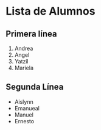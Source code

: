 # Lista de Alumnos

## Primera línea

1. Andrea
1. Angel
1. Yatzil
1. Mariela

## Segunda Línea

- Aislynn
- Emanueal
- Manuel
- Ernesto
